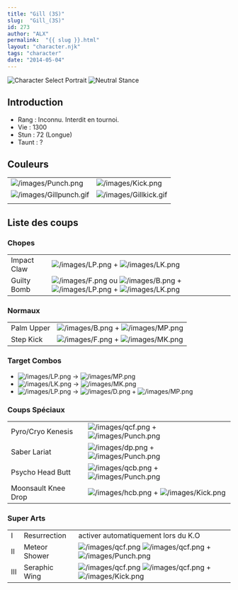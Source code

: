 ```yaml
---
title: "Gill (3S)"
slug:  "Gill_(3S)"
id: 273
author: "ALX"
permalink:  "{{ slug }}.html"
layout: "character.njk"
tags: "character"
date: "2014-05-04"
---
```


![Character Select
Portrait](/images/Gill.gif "Character Select Portrait") ![Neutral
Stance](/images/Gill-stance.gif "Neutral Stance")

## Introduction

- Rang : Inconnu. Interdit en tournoi.
- Vie : 1300
- Stun : 72 (Longue)
- Taunt : ?

## Couleurs

|                                                    |                                                  |
|----------------------------------------------------|--------------------------------------------------|
| ![](/images/Punch.png "/images/Punch.png")         | ![](/images/Kick.png "/images/Kick.png")         |
| ![](/images/Gillpunch.gif "/images/Gillpunch.gif") | ![](/images/Gillkick.gif "/images/Gillkick.gif") |
|                                                    |                                                  |

## Liste des coups

### Chopes

|             |                                                                                                                                                        |
|-------------|--------------------------------------------------------------------------------------------------------------------------------------------------------|
| Impact Claw | ![](/images/LP.png "/images/LP.png") + ![](/images/LK.png "/images/LK.png")                                                                            |
| Guilty Bomb | ![](/images/F.png "/images/F.png") ou ![](/images/B.png "/images/B.png") + ![](/images/LP.png "/images/LP.png") + ![](/images/LK.png "/images/LK.png") |

### Normaux

|            |                                                                           |
|------------|---------------------------------------------------------------------------|
| Palm Upper | ![](/images/B.png "/images/B.png") + ![](/images/MP.png "/images/MP.png") |
| Step Kick  | ![](/images/F.png "/images/F.png") + ![](/images/MK.png "/images/MK.png") |

### Target Combos

- ![](/images/LP.png "/images/LP.png") -\>
  ![](/images/MP.png "/images/MP.png")
- ![](/images/LK.png "/images/LK.png") -\>
  ![](/images/MK.png "/images/MK.png")
- ![](/images/LP.png "/images/LP.png") -\>
  ![](/images/D.png "/images/D.png") +
  ![](/images/MP.png "/images/MP.png")

### Coups Spéciaux

|                     |                                                                                     |
|---------------------|-------------------------------------------------------------------------------------|
| Pyro/Cryo Kenesis   | ![](/images/qcf.png "/images/qcf.png") + ![](/images/Punch.png "/images/Punch.png") |
| Saber Lariat        | ![](/images/dp.png "/images/dp.png") + ![](/images/Punch.png "/images/Punch.png")   |
| Psycho Head Butt    | ![](/images/qcb.png "/images/qcb.png") + ![](/images/Punch.png "/images/Punch.png") |
| Moonsault Knee Drop | ![](/images/hcb.png "/images/hcb.png") + ![](/images/Kick.png "/images/Kick.png")   |

### Super Arts

|     |               |                                                                                                                            |
|-----|---------------|----------------------------------------------------------------------------------------------------------------------------|
| I   | Resurrection  | activer automatiquement lors du K.O                                                                                        |
| II  | Meteor Shower | ![](/images/qcf.png "/images/qcf.png") ![](/images/qcf.png "/images/qcf.png") + ![](/images/Punch.png "/images/Punch.png") |
| III | Seraphic Wing | ![](/images/qcf.png "/images/qcf.png") ![](/images/qcf.png "/images/qcf.png") + ![](/images/Kick.png "/images/Kick.png")   |

